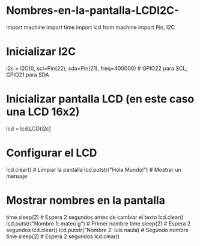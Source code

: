 # Nombres-en-la-pantalla-LCDI2C-

import machine
import time
import lcd
from machine import Pin, I2C

# Inicializar I2C
i2c = I2C(0, scl=Pin(22), sda=Pin(21), freq=400000)  # GPIO22 para SCL, GPIO21 para SDA

# Inicializar pantalla LCD (en este caso una LCD 16x2)
lcd = lcd.LCD(i2c)

# Configurar el LCD
lcd.clear()  # Limpiar la pantalla
lcd.putstr("Hola Mundo!")  # Mostrar un mensaje

# Mostrar nombres en la pantalla
time.sleep(2)  # Espera 2 segundos antes de cambiar el texto
lcd.clear()
lcd.putstr("Nombre 1: mateo g")  # Primer nombre
time.sleep(2)  # Espera 2 segundos
lcd.clear()
lcd.putstr("Nombre 2: luis naula)  # Segundo nombre
time.sleep(2)  # Espera 2 segundos
lcd.clear()

